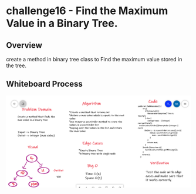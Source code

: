 # challenge16 - Find the Maximum Value in a Binary Tree.

## Overview

create a method in binary tree class to Find the maximum value stored in the tree.
## Whiteboard Process

![challenge16](challenge16.PNG)